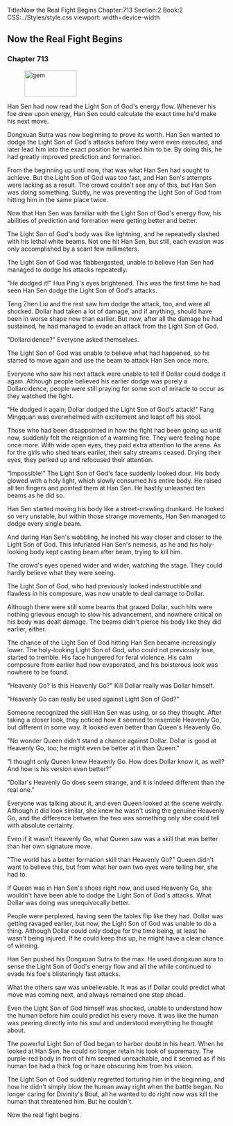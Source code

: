 Title:Now the Real Fight Begins 
Chapter:713 
Section:2 
Book:2 
CSS:../Styles/style.css 
viewport: width=device-width
  
## Now the Real Fight Begins
### Chapter 713
  
<figure>
	<img src="../Images/gem.gif" alt="gem" id="gem" width="120" height="60" />
</figure>
  

  
Han Sen had now read the Light Son of God's energy flow. Whenever his foe drew upon energy, Han Sen could calculate the exact time he'd make his next move.

Dongxuan Sutra was now beginning to prove its worth. Han Sen wanted to dodge the Light Son of God's attacks before they were even executed, and later lead him into the exact position he wanted him to be. By doing this, he had greatly improved prediction and formation.

From the beginning up until now, that was what Han Sen had sought to achieve. But the Light Son of God was too fast, and Han Sen's attempts were lacking as a result. The crowd couldn't see any of this, but Han Sen was doing something. Subtly, he was preventing the Light Son of God from hitting him in the same place twice.

Now that Han Sen was familiar with the Light Son of God's energy flow, his abilities of prediction and formation were getting better and better.

The Light Son of God's body was like lightning, and he repeatedly slashed with his lethal white beams. Not one hit Han Sen, but still, each evasion was only accomplished by a scant few millimeters.

The Light Son of God was flabbergasted, unable to believe Han Sen had managed to dodge his attacks repeatedly.

"He dodged it!" Hua Ping's eyes brightened. This was the first time he had seen Han Sen dodge the Light Son of God's attacks.

Teng Zhen Liu and the rest saw him dodge the attack, too, and were all shocked. Dollar had taken a lot of damage, and if anything, should have been in worse shape now than earlier. But now, after all the damage he had sustained, he had managed to evade an attack from the Light Son of God.

"Dollarcidence?" Everyone asked themselves.

The Light Son of God was unable to believe what had happened, so he started to move again and use the beam to attack Han Sen once more.

Everyone who saw his next attack were unable to tell if Dollar could dodge it again. Although people believed his earlier dodge was purely a Dollarcidence, people were still praying for some sort of miracle to occur as they watched the fight.

"He dodged it again; Dollar dodged the Light Son of God's attack!" Fang Mingquan was overwhelmed with excitement and leapt off his stool.

Those who had been disappointed in how the fight had been going up until now, suddenly felt the reignition of a warming fire. They were feeling hope once more. With wide open eyes, they paid extra attention to the arena. As for the girls who shed tears earlier, their salty streams ceased. Drying their eyes, they perked up and refocused their attention.

"Impossible!" The Light Son of God's face suddenly looked dour. His body glowed with a holy light, which slowly consumed his entire body. He raised all ten fingers and pointed them at Han Sen. He hastily unleashed ten beams as he did so.

Han Sen started moving his body like a street-crawling drunkard. He looked so very unstable, but within those strange movements, Han Sen managed to dodge every single beam.

And during Han Sen's wobbling, he inched his way closer and closer to the Light Son of God. This infuriated Han Sen's nemesis, as he and his holy-looking body kept casting beam after beam, trying to kill him.

The crowd's eyes opened wider and wider, watching the stage. They could hardly believe what they were seeing.

The Light Son of God, who had previously looked indestructible and flawless in his composure, was now unable to deal damage to Dollar.

Although there were still some beams that grazed Dollar, such hits were nothing grievous enough to slow his advancement, and nowhere critical on his body was dealt damage. The beams didn't pierce his body like they did earlier, either.

The chance of the Light Son of God hitting Han Sen became increasingly lower. The holy-looking Light Son of God, who could not previously lose, started to tremble. His face hungered for feral violence. His calm composure from earlier had now evaporated, and his boisterous look was nowhere to be found.

"Heavenly Go? Is this Heavenly Go?" Kill Dollar really was Dollar himself.

"Heavenly Go can really be used against Light Son of God?"

Someone recognized the skill Han Sen was using, or so they thought. After taking a closer look, they noticed how it seemed to resemble Heavenly Go, but different in some way. It looked even better than Queen's Heavenly Go.

"No wonder Queen didn't stand a chance against Dollar. Dollar is good at Heavenly Go, too; he might even be better at it than Queen."

"I thought only Queen knew Heavenly Go. How does Dollar know it, as well? And how is his version even better?"

"Dollar's Heavenly Go does seem strange, and it is indeed different than the real one."

Everyone was talking about it, and even Queen looked at the scene weirdly. Although it did look similar, she knew he wasn't using the genuine Heavenly Go, and the difference between the two was something only she could tell with absolute certainty.

Even if it wasn't Heavenly Go, what Queen saw was a skill that was better than her own signature move.

"The world has a better formation skill than Heavenly Go?" Queen didn't want to believe this, but from what her own two eyes were telling her, she had to.

If Queen was in Han Sen's shoes right now, and used Heavenly Go, she wouldn't have been able to dodge the Light Son of God's attacks. What Dollar was doing was unequivocally better.

People were perplexed, having seen the tables flip like they had. Dollar was getting ravaged earlier, but now, the Light Son of God was unable to do a thing. Although Dollar could only dodge for the time being, at least he wasn't being injured. If he could keep this up, he might have a clear chance of winning.

Han Sen pushed his Dongxuan Sutra to the max. He used dongxuan aura to sense the Light Son of God's energy flow and all the while continued to evade his foe's blisteringly fast attacks.

What the others saw was unbelievable. It was as if Dollar could predict what move was coming next, and always remained one step ahead.

Even the Light Son of God himself was shocked, unable to understand how the human before him could predict his every move. It was like the human was peering directly into his soul and understood everything he thought about.

The powerful Light Son of God began to harbor doubt in his heart. When he looked at Han Sen, he could no longer retain his look of supremacy. The purple-red body in front of him seemed unreachable, and it seemed as if his human foe had a thick fog or haze obscuring him from his vision.

The Light Son of God suddenly regretted torturing him in the beginning, and how he didn't simply blow the human away right when the battle began. No longer caring for Divinity's Bout, all he wanted to do right now was kill the human that threatened him. But he couldn't.

Now the real fight begins.